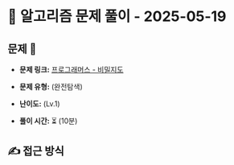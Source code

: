 # 📝 알고리즘 문제 풀이 - 2025-05-19

## 문제 📖

- **문제 링크:** [프로그래머스 - 비밀지도](https://school.programmers.co.kr/learn/courses/30/lessons/17681?language=javascript)

- **문제 유형:** (완전탐색)

- **난이도:** (Lv.1)

- **풀이 시간:** ⏳ (10분)

## ✍ 접근 방식